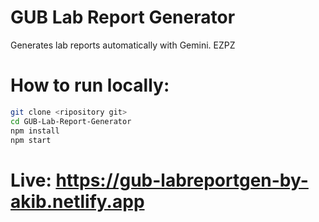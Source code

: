 # GUB Lab Report Generator
 Generates lab reports automatically with Gemini. EZPZ

# How to run locally:
```bash
git clone <ripository git>
cd GUB-Lab-Report-Generator
npm install
npm start
```

# Live: https://gub-labreportgen-by-akib.netlify.app

